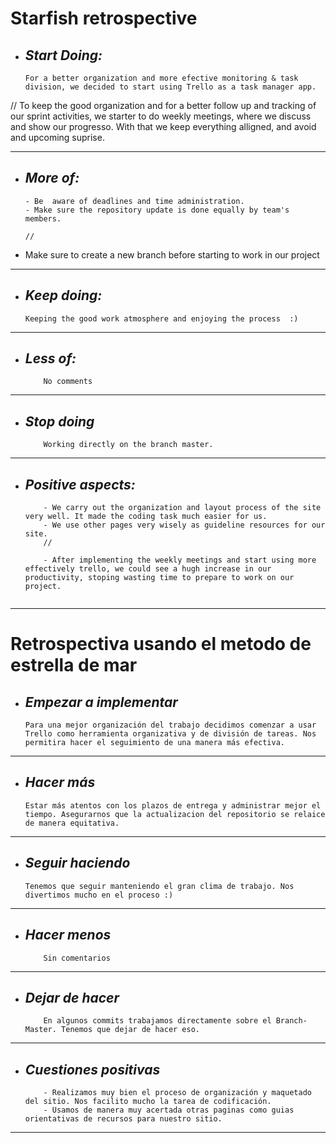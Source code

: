 # Starfish retrospective
+ ## ___Start Doing:___
    ```
   For a better organization and more efective monitoring & task division, we decided to start using Trello as a task manager app.   

//
    To keep the good organization and for a better follow up and tracking of our sprint activities, we starter to do weekly meetings, where we discuss and show our progresso. With that we keep everything alligned, and avoid and upcoming suprise. 
    
___
+ ## ___More of:___
    ```
    - Be  aware of deadlines and time administration.
    - Make sure the repository update is done equally by team's members.  

    //
- Make
 sure to create a new branch before starting to work in our project  




___
+ ## ___Keep doing:___
    ```
    Keeping the good work atmosphere and enjoying the process  :)
___
+ ## ___Less of:___
    ```
        No comments 
___

+ ## ___Stop doing___
    ```
        Working directly on the branch master.
___
    
+ ## ___Positive aspects:___
    ```
        - We carry out the organization and layout process of the site very well. It made the coding task much easier for us.
        - We use other pages very wisely as guideline resources for our site.  
        //

        - After implementing the weekly meetings and start using more effectively trello, we could see a hugh increase in our productivity, stoping wasting time to prepare to work on our project.


___

# Retrospectiva usando el metodo de estrella de mar
+ ## ___Empezar a implementar___
    ```
    Para una mejor organización del trabajo decidimos comenzar a usar Trello como herramienta organizativa y de división de tareas. Nos permitira hacer el seguimiento de una manera más efectiva.
___
+ ## ___Hacer más___
    ```
    Estar más atentos con los plazos de entrega y administrar mejor el tiempo. Asegurarnos que la actualizacion del repositorio se relaice de manera equitativa.   
___
+ ## ___Seguir haciendo___
    ```
    Tenemos que seguir manteniendo el gran clima de trabajo. Nos divertimos mucho en el proceso :)
___
+ ## ___Hacer menos___
    ```
        Sin comentarios 
___

+ ## ___Dejar de hacer___
    ```
        En algunos commits trabajamos directamente sobre el Branch-Master. Tenemos que dejar de hacer eso. 

___
    
+ ## ___Cuestiones positivas___
    ```
        - Realizamos muy bien el proceso de organización y maquetado del sitio. Nos facilito mucho la tarea de codificación. 
        - Usamos de manera muy acertada otras paginas como guias orientativas de recursos para nuestro sitio.  

___